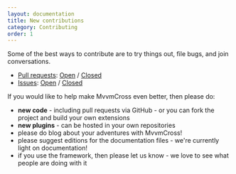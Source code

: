 ```yaml
---
layout: documentation
title: New contributions
category: Contributing
order: 1
---
```

Some of the best ways to contribute are to try things out, file bugs, and join conversations.

* [Pull requests](https://github.com/MvvmCross/MvvmCross/pulls): [Open](https://github.com/MvvmCross/MvvmCross/pulls?q=is%3Aopen+is%3Apr) / [Closed](https://github.com/MvvmCross/MvvmCross/pulls?q=is%3Apr+is%3Aclosed)
* [Issues](https://github.com/MvvmCross/MvvmCross/issues): [Open](https://github.com/MvvmCross/MvvmCross/issues?q=is%3Aopen+is%3Aissue) / [Closed](https://github.com/MvvmCross/MvvmCross/issues?q=is%3Aissue+is%3Aclosed)

If you would like to help make MvvmCross even better, then please do:

* **new code** - including pull requests via GitHub - or you can fork the project and build your own extensions
* **new plugins** - can be hosted in your own repositories
* please do blog about your adventures with MvvmCross!
* please suggest editions for the documentation files - we're currently light on documentation!
* if you use the framework, then please let us know - we love to see what people are doing with it

